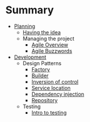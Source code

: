 # Summary

* [Planning](planning/readme.md)
    * [Having the idea](planning/having-the-idea.md)
    * Managing the project
        * [Agile Overview](planning/agile/whimsical-agile.md)
        * [Agile Buzzwords](planning/agile/agile-buzzwords.md)
* [Development](development/readme.md)
	* Design Patterns
		* [Factory](development/creational-patterns/factory.md)
		* [Builder](development/creational-patterns/builder.md)
		* [Inversion of control](development/dependency-patterns/inversion-of-control.md)
		* [Service location](development/dependency-patterns/service-location.md)
		* [Dependency injection](development/dependency-patterns/dependency-injection.md)
		* [Repository](development/data-patterns/repository.md)
	* Testing
	    * [Intro to testing](development/testing/intro-to-testing.md)